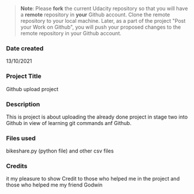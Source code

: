 >**Note**: Please **fork** the current Udacity repository so that you will have a **remote** repository in **your** Github account. Clone the remote repository to your local machine. Later, as a part of the project "Post your Work on Github", you will push your proposed changes to the remote repository in your Github account.

### Date created
13/10/2021
### Project Title
Github upload project

### Description
This is project is about uploading the already done project in stage two into Github in view of learning git commands anf Github.

### Files used
bikeshare.py (python file) and other csv files

### Credits
it my pleasure to show Credit to those who helped me in the project and those who helped me my friend Godwin

